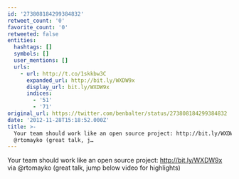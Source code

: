 ```yaml
---
id: '273808184299384832'
retweet_count: '0'
favorite_count: '0'
retweeted: false
entities:
  hashtags: []
  symbols: []
  user_mentions: []
  urls:
    - url: http://t.co/1skkbw3C
      expanded_url: http://bit.ly/WXDW9x
      display_url: bit.ly/WXDW9x
      indices:
        - '51'
        - '71'
original_url: https://twitter.com/benbalter/status/273808184299384832
date: '2012-11-28T15:18:52.000Z'
title: >-
  Your team should work like an open source project: http://bit.ly/WXDW9x via
  @rtomayko (great talk, j…
---
```


Your team should work like an open source project: http://bit.ly/WXDW9x via @rtomayko (great talk, jump below video for highlights)